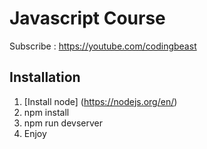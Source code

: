 # Javascript Course
Subscribe : https://youtube.com/codingbeast

## Installation

1. [Install node] (https://nodejs.org/en/)
3. npm install
4. npm run devserver
5. Enjoy
